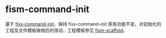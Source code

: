 
# fism-command-init

基于 [fisx-command-init](https://github.com/wuhy/fisx-command-init)，保持 fisx-command-init 原有功能不变，对初始化的工程及文件模板做相应的改动，工程模板参见 [fism-scaffold](https://github.com/fism-scaffold)。